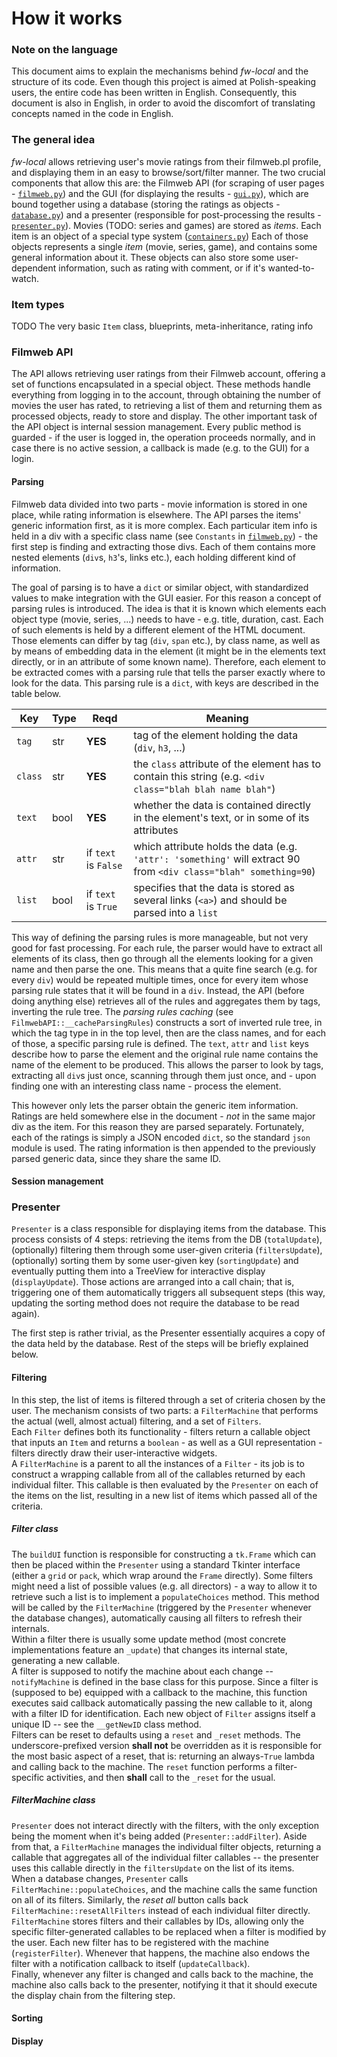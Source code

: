 # How it works

### Note on the language

This document aims to explain the mechanisms behind *fw-local* and the structure of its code.
Even though this project is aimed at Polish-speaking users, the entire code has been written in English.
Consequently, this document is also in English, in order to avoid the discomfort of translating concepts named in the code in English.

### The general idea

*fw-local* allows retrieving user's movie ratings from their filmweb.pl profile, and displaying them in an easy to browse/sort/filter manner.
The two crucial components that allow this are: the Filmweb API (for scraping of user pages - [`filmweb.py`](fw-local/filmweb.py)) and the GUI (for displaying the results - [`gui.py`](fw-local/gui.py)), which are bound together using a database (storing the ratings as objects - [`database.py`](fw-local/database.py)) and a presenter (responsible for post-processing the results - [`presenter.py`](fw-local/presenter.py)).
Movies (TODO: series and games) are stored as *items*.
Each item is an object of a special type system ([`containers.py`](fw-local/containers.py))
Each of those objects represents a single *item* (movie, series, game), and contains some general information about it.
These objects can also store some user-dependent information, such as rating with comment, or if it's wanted-to-watch.

### Item types

TODO
The very basic `Item` class, blueprints, meta-inheritance, rating info

### Filmweb API

The API allows retrieving user ratings from their Filmweb account, offering a set of functions encapsulated in a special object.
These methods handle everything from logging in to the account, through obtaining the number of movies the user has rated, to retrieving a list of them and returning them as processed objects, ready to store and display.
The other important task of the API object is internal session management.
Every public method is guarded - if the user is logged in, the operation proceeds normally, and in case there is no active session, a callback is made (e.g. to the GUI) for a login.

#### Parsing

Filmweb data divided into two parts - movie information is stored in one place, while rating information is elsewhere.
The API parses the items' generic information first, as it is more complex.
Each particular item info is held in a div with a specific class name (see `Constants` in [`filmweb.py`](fw-local/filmweb.py)) - the first step is finding and extracting those divs.
Each of them contains more nested elements (`div`s, `h3`'s, links etc.), each holding different kind of information.

The goal of parsing is to have a `dict` or similar object, with standardized values to make integration with the GUI easier.
For this reason a concept of parsing rules is introduced.
The idea is that it is known which elements each object type (movie, series, ...) needs to have - e.g. title, duration, cast.
Each of such elements is held by a different element of the HTML document.
Those elements can differ by tag (`div`, `span` etc.), by class name, as well as by means of embedding data in the element (it might be in the elements text directly, or in an attribute of some known name).
Therefore, each element to be extracted comes with a parsing rule that tells the parser exactly where to look for the data.
This parsing rule is a `dict`, with keys are described in the table below.

Key | Type | Reqd | Meaning
--- | --- | --- | ---
`tag` | str | **YES** | tag of the element holding the data (`div`, `h3`, ...)
`class` | str | **YES** | the `class` attribute of the element has to contain this string (e.g. `<div class="blah blah name blah"`)
`text` | bool | **YES** | whether the data is contained directly in the element's text, or in some of its attributes
`attr` | str | if `text` is `False` | which attribute holds the data (e.g. `'attr': 'something'` will extract 90 from `<div class="blah" something=90`)
`list` | bool | if `text` is `True` | specifies that the data is stored as several links (`<a>`) and should be parsed into a `list`

This way of defining the parsing rules is more manageable, but not very good for fast processing.
For each rule, the parser would have to extract all elements of its class, then go through all the elements looking for a given name and then parse the one.
This means that a quite fine search (e.g. for every `div`) would be repeated multiple times, once for every item whose parsing rule states that it will be found in a `div`.
Instead, the API (before doing anything else) retrieves all of the rules and aggregates them by tags, inverting the rule tree.
The *parsing rules caching* (see `FilmwebAPI::__cacheParsingRules`) constructs a sort of  inverted rule tree, in which the tag type in in the top level, then are the class names, and for each of those, a specific parsing rule is defined.
The `text`, `attr` and `list` keys describe how to parse the element and the original rule name contains the name of the element to be produced.
This allows the parser to look by tags, extracting all `div`s just once, scanning through them just once, and - upon finding one with an interesting class name - process the element.

This however only lets the parser obtain the generic item information.
Ratings are held somewhere else in the document - *not* in the same major div as the item.
For this reason they are parsed separately.
Fortunately, each of the ratings is simply a JSON encoded `dict`, so the standard `json` module is used.
The rating information is then appended to the previously parsed generic data, since they share the same ID.

#### Session management

### Presenter

`Presenter` is a class responsible for displaying items from the database.
This process consists of 4 steps: retrieving the items from the DB (`totalUpdate`), (optionally) filtering them through some user-given criteria (`filtersUpdate`), (optionally) sorting them by some user-given key (`sortingUpdate`) and eventually putting them into a TreeView for interactive display (`displayUpdate`).
Those actions are arranged into a call chain; that is, triggering one of them automatically triggers all subsequent steps (this way, updating the sorting method does not require the database to be read again).

The first step is rather trivial, as the Presenter essentially acquires a copy of the data held by the database.
Rest of the steps will be briefly explained below.

#### Filtering

In this step, the list of items is filtered through a set of criteria chosen by the user.
The mechanism consists of two parts: a `FilterMachine` that performs the actual (well, almost actual) filtering, and a set of `Filters`.  
Each `Filter` defines both its functionality - filters return a callable object that inputs an `Item` and returns a `boolean` - as well as a GUI representation - filters directly draw their user-interactive widgets.  
A `FilterMachine` is a parent to all the instances of a `Filter` - its job is to construct a wrapping callable from all of the callables returned by each individual filter.
This callable is then evaluated by the `Presenter` on each of the items on the list, resulting in a new list of items which passed all of the criteria.

##### Filter class

The `buildUI` function is responsible for constructing a `tk.Frame` which can then be placed within the `Presenter` using a standard Tkinter interface (either a `grid` or `pack`, which wrap around the `Frame` directly).
Some filters might need a list of possible values (e.g. all directors) - a way to allow it to retrieve such a list is to implement a `populateChoices` method.
This method will be called by the `FilterMachine` (triggered by the `Presenter` whenever the database changes), automatically causing all filters to refresh their internals.  
Within a filter there is usually some update method (most concrete implementations feature an `_update`) that changes its internal state, generating a new callable.  
A filter is supposed to notify the machine about each change -- `notifyMachine` is defined in the base class for this purpose.
Since a filter is (supposed to be) equipped with a callback to the machine, this function executes said callback automatically passing the new callable to it, along with a filter ID for identification.
Each new object of `Filter` assigns itself a unique ID -- see the `__getNewID` class method.  
Filters can be reset to defaults using a `reset` and `_reset` methods.
The underscore-prefixed version **shall not** be overridden as it is responsible for the most basic aspect of a reset, that is: returning an always-`True` lambda and calling back to the machine.
The `reset` function performs a filter-specific activities, and then **shall** call to the `_reset` for the usual.

##### FilterMachine class

`Presenter` does not interact directly with the filters, with the only exception being the moment when it's being added (`Presenter::addFilter`).
Aside from that, a `FilterMachine` manages the individual filter objects, returning a callable that aggregates all of the individual filter callables -- the presenter uses this callable directly in the `filtersUpdate` on the list of its items.  
When a database changes, `Presenter` calls `FilterMachine::populateChoices`, and the machine calls the same function on all of its filters.
Similarly, the *reset all* button calls back `FilterMachine::resetAllFilters` instead of each individual filter directly.  
`FilterMachine` stores filters and their callables by IDs, allowing only the specific filter-generated callables to be replaced when a filter is modified by the user.
Each new filter has to be registered with the machine (`registerFilter`).
Whenever that happens, the machine also endows the filter with a notification callback to itself (`updateCallback`).  
Finally, whenever any filter is changed and calls back to the machine, the machine also calls back to the presenter, notifying it that it should execute the display chain from the filtering step.

#### Sorting

#### Display
